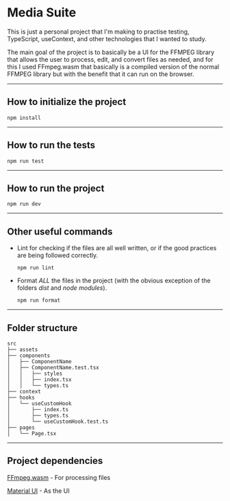# Media Suite

This is just a personal project that I'm making to practise testing, TypeScript, useContext, and other technologies that I wanted to study.

The main goal of the project is to basically be a UI for the FFMPEG library that allows the user to process, edit, and convert files as needed, and for this I used FFmpeg.wasm that basically is a compiled version of the normal FFMPEG library but with the benefit that it can run on the browser.

---

## How to initialize the project

`npm install`

---

## How to run the tests

`npm run test`

---

## How to run the project

`npm run dev`

---

## Other useful commands

-   Lint for checking if the files are all well written, or if the good practices are being followed correctly.

    `npm run lint`

-   Format _ALL_ the files in the project (with the obvious exception of the folders _dist_ and _node modules_).

    `npm run format`

---

## Folder structure

```
src
├── assets
├── components
│   ├── ComponentName
│   ├── ComponentName.test.tsx
│   │   ├── styles
│   │   ├── index.tsx
│   │   └── types.ts
├── context
├── hooks
│   └── useCustomHook
│       ├── index.ts
│       ├── types.ts
│       └── useCustomHook.test.ts
├── pages
│   └── Page.tsx
```

---

## Project dependencies

[FFmpeg.wasm](https://github.com/ffmpegwasm/ffmpeg.wasm) - For processing files

[Material UI](https://material-ui.com/) - As the UI
